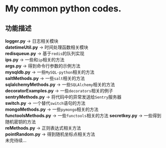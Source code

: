 # My common python codes.
功能描述
----
**logger.py** -> 日志相关模块  
**datetimeUtil.py** -> 时间处理函数相关模块  
**redisqueue.py** -> 基于`redis`的队列实现  
**ips.py** -> 一些和`ip`相关的方法  
**args.py** -> 得到命令行参数的示例方法  
**mysqldb.py** -> 一些`MySQL-python`相关的方法  
**saltMethods.py** -> 一些`salt`相关的方法  
**sqlalchemyMethods.py** -> 一些`SQLAlchemy`相关的方法  
**decoratorExamples.py** -> 一些`decorators`相关的例子  
**sentryMethods.py** -> 将代码中的异常发送给`Sentry`服务器  
**switch.py** -> 一个替代`switch`语句的方法  
**mongoMethods.py** -> 一些`pymongo`相关的方法  
**functoolsMethods.py** -> 一些`functools`相关的方法
**secretkey.py** -> 一些得到随机密钥的方法  
**reMethods.py** -> 正则表达式相关方法  
**pointRandom.py** -> 得到随机坐标点相关方法  
未完待续...